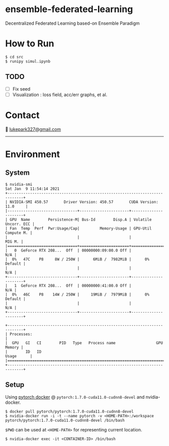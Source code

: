 # ensemble-federated-learning
Decentralized Federated Learning based-on Ensemble Paradigm

# How to Run

```
$ cd src
$ runipy simul.ipynb 
```

## TODO

- [ ] Fix seed
- [ ] Visualization : loss field, acc/err graphs, et al.

# Contact

:email: lukepark327@gmail.com

---

# Environment

## System

```
$ nvidia-smi
Sat Jan  9 11:54:14 2021
+-----------------------------------------------------------------------------+
| NVIDIA-SMI 450.57       Driver Version: 450.57       CUDA Version: 11.0     |
|-------------------------------+----------------------+----------------------+
| GPU  Name        Persistence-M| Bus-Id        Disp.A | Volatile Uncorr. ECC |
| Fan  Temp  Perf  Pwr:Usage/Cap|         Memory-Usage | GPU-Util  Compute M. |
|                               |                      |               MIG M. |
|===============================+======================+======================|
|   0  GeForce RTX 208...  Off  | 00000000:09:00.0 Off |                  N/A |
|  0%   47C    P8     8W / 250W |      6MiB /  7982MiB |      0%      Default |
|                               |                      |                  N/A |
+-------------------------------+----------------------+----------------------+
|   1  GeForce RTX 208...  Off  | 00000000:41:00.0 Off |                  N/A |
|  0%   46C    P8    14W / 250W |     19MiB /  7979MiB |      0%      Default |
|                               |                      |                  N/A |
+-------------------------------+----------------------+----------------------+

+-----------------------------------------------------------------------------+
| Processes:                                                                  |
|  GPU   GI   CI        PID   Type   Process name                  GPU Memory |
|        ID   ID                                                   Usage      |
|=============================================================================|
+-----------------------------------------------------------------------------+
```

## Setup

Using [pytorch docker](https://hub.docker.com/r/pytorch/pytorch/tags?page=1&ordering=last_updated) @ `pytorch:1.7.0-cuda11.0-cudnn8-devel` and nvidia-docker.

```
$ docker pull pytorch/pytorch:1.7.0-cuda11.0-cudnn8-devel
$ nvidia-docker run -i -t --name pytorch -v <HOME-PATH>:/workspace pytorch/pytorch:1.7.0-cuda11.0-cudnn8-devel /bin/bash
```

`$PWD` can be used at `<HOME-PATH>` for representing current location.

```
$ nvidia-docker exec -it <CONTAINER-ID> /bin/bash
```
